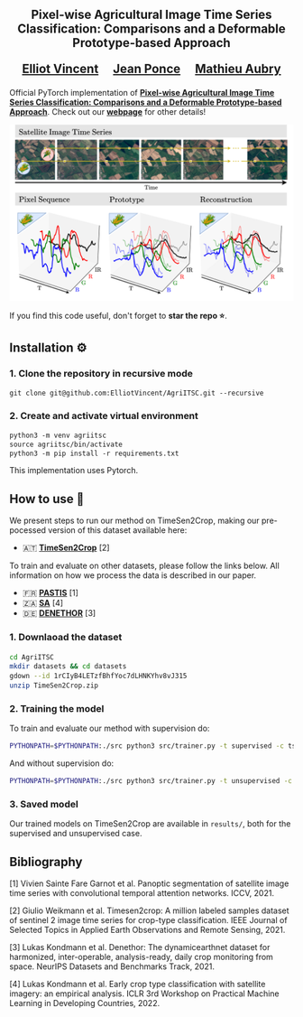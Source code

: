 <div align="center">
<h2>
Pixel-wise Agricultural Image Time Series Classification: Comparisons and a Deformable Prototype-based Approach<p></p>

<a href="https://imagine.enpc.fr/~elliot.vincent/">Elliot Vincent</a>&emsp;
<a href="https://www.di.ens.fr/~ponce/">Jean Ponce</a>&emsp;
<a href="https://imagine.enpc.fr/~aubrym/">Mathieu Aubry</a>

<p></p>

</h2>
</div>

Official PyTorch implementation of [**Pixel-wise Agricultural Image Time Series Classification: Comparisons and a Deformable Prototype-based Approach**](http://arxiv.org/abs/2303.12533).
Check out our [**webpage**](https://imagine.enpc.fr/~elliot.vincent/agriitsc) for other details!

![alt text](https://github.com/ElliotVincent/AgriITSC/blob/main/agriitsc_teaser.png?raw=true)

If you find this code useful, don't forget to <b>star the repo :star:</b>.


## Installation :gear:

### 1. Clone the repository in recursive mode

```
git clone git@github.com:ElliotVincent/AgriITSC.git --recursive
```

### 2. Create and activate virtual environment

```
python3 -m venv agriitsc
source agriitsc/bin/activate
python3 -m pip install -r requirements.txt
```
This implementation uses Pytorch.
## How to use :rocket:

We present steps to run our method on TimeSen2Crop, making our pre-pocessed version of this dataset available here:

- :austria: [**TimeSen2Crop**](https://drive.google.com/file/d/1rCIyB4LETzfBhfYoc7dLHNKYhv8vJ315/) [2]

To train and evaluate on other datasets, please follow the links below. 
All information on how we process the data is described in our paper.

- :fr: [**PASTIS**](https://zenodo.org/record/5012942) [1]
- :south_africa: [**SA**](https://mlhub.earth/data/ref_fusion_competition_south_africa) [4]
- :de: [**DENETHOR**](https://mlhub.earth/data/dlr_fusion_competition_germany) [3]
 
### 1. Downlaoad the dataset

```bash
cd AgriITSC
mkdir datasets && cd datasets
gdown --id 1rCIyB4LETzfBhfYoc7dLHNKYhv8vJ315
unzip TimeSen2Crop.zip
```

### 2. Training the model

To train and evaluate our method with supervision do:

```bash
PYTHONPATH=$PYTHONPATH:./src python3 src/trainer.py -t supervised -c ts2c_dtits_supervised.yaml
```

And without supervision do:

```bash
PYTHONPATH=$PYTHONPATH:./src python3 src/trainer.py -t unsupervised -c ts2c_dtits_unsupervised.yaml
```

### 3. Saved model

Our trained models on TimeSen2Crop are available in `results/`, both for the supervised and unsupervised case.

## Bibliography

[1] Vivien Sainte Fare Garnot et al. Panoptic segmentation of satellite image time series with convolutional temporal attention networks. ICCV, 2021.

[2] Giulio Weikmann et al. Timesen2crop: A million labeled samples dataset of sentinel 2 image time series for crop-type classification. IEEE Journal of Selected Topics in Applied Earth Observations and Remote Sensing, 2021.

[3] Lukas Kondmann et al. Denethor: The dynamicearthnet dataset for harmonized, inter-operable, analysis-ready, daily crop monitoring from space. NeurIPS Datasets and Benchmarks Track, 2021.

[4] Lukas Kondmann et al. Early crop type classification with satellite imagery: an empirical analysis. ICLR 3rd Workshop on Practical Machine Learning in Developing Countries, 2022.

